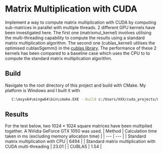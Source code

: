 # Matrix Multiplication with CUDA
Implement a way to compute matrix multiplication with CUDA by computing sub-matrices in parallel with multiple threads. 2 different GPU kernels have been investigated here. The first one (matrixmul_kernel) involves utilising the multi-threading capability to compute the results using a standard matrix multiplication algorithm. The second one (cublas_kernel) utilises the optimised cublasSgemm() in the [cublas library](https://docs.nvidia.com/cuda/cublas/index.html). The performance of these 2 kernels has been compared to a baseline case which uses the CPU to to compute the standard matrix multiplication algorithm.

## Build
Navigate to the root directory of this project and build with CMake. My platform is Windows and I built it with
```sh
   C:\msys64\mingw64\bin\cmake.EXE --build c:/Users/XXX/cuda_projects/matrix_mul/build --config Debug --target ALL_BUILD -j 10 --
```


## Results
For the test below, two $1024 \times 1024$ square matrices have been multiplied together.
A NVidia GeForce GTX 1050 was used. 
| Method | Calculation time taken in ms (excluding memory allocation time) |
| --- | --- |
| Standard matrix multiplication with CPU | 6494 |
| Standard matrix multiplication with CUDA multi-threading | 23.01 |
| CUBLAS | 1.54 |